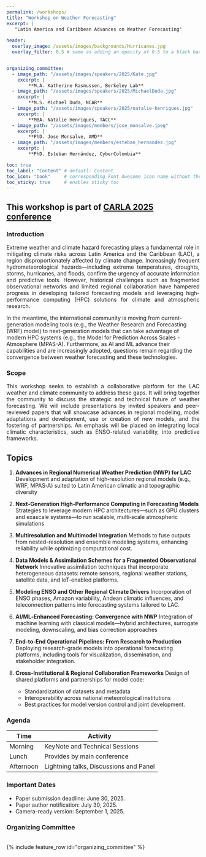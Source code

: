 ```yaml
---
permalink: /workshops/
title: "Workshop on Weather Forecasting"
excerpt: |
   "Latin America and Caribbean Advances on Weather Forecasting"
  
header:
  overlay_image: /assets/images/backgrounds/Hurricanes.jpg
  overlay_filter: 0.5 # same as adding an opacity of 0.5 to a black background


organizing_committee: 
  - image_path: "/assets/images/speakers/2025/Kate.jpg"
    excerpt: |
        **M.A. Katherine Rasmussen, Berkeley Lab**
  - image_path: "/assets/images/speakers/2025/MichaelDuda.jpg"
    excerpt: |
        **M.S. Michael Duda, NCAR**
  - image_path: "/assets/images/speakers/2025/natalie-henriques.jpg"
    excerpt: |
        **MBA. Natalie Henriques, TACC**
  - image_path: "/assets/images/members/jose_monsalve.jpeg"
    excerpt: |
        **PhD. Jose Monsalve, AMD**
  - image_path: "/assets/images/members/esteban_hernandez.jpg"
    excerpt: |
        **PhD. Esteban Hernández, CyberColombia**

toc: true
toc_label: "Content" # defautl: Content
toc_icon: "book"     # corresponding Font Awesome icon name without the "fa" prefix
toc_sticky: true     # enables sticky toc           
---
```


## This workshop is part of [CARLA 2025 conference](https://carlaconference.org/)

### Introduction

<p style="text-align: justify; text-justify: inter-word;">Extreme weather and climate hazard forecasting plays a fundamental role in mitigating climate risks across Latin America and the Caribbean (LAC), a region disproportionately affected by climate change. Increasingly frequent hydrometeorological hazards—including extreme temperatures, droughts, storms, hurricanes, and floods, confirm the urgency of accurate information and predictive tools. However, historical challenges such as fragmented observational networks and limited regional collaboration have hampered progress in developing tailored forecasting models and leveraging high-performance computing (HPC) solutions for climate and atmospheric research.

In the meantime, the international community is moving from current-generation modeling tools (e.g., the Weather Research and Forecasting (WRF) model) to next-generation models that can take advantage of modern HPC systems (e.g., the Model for Prediction Across Scales - Atmosphere (MPAS-A). Furthermore, as AI and ML advance their capabilities and are increasingly adopted, questions remain regarding the convergence between weather forecasting and these technologies.
</p>


### Scope

<p style="text-align: justify; text-justify: inter-word;"> This workshop seeks to establish a collaborative platform for the LAC weather and climate community to address these gaps. It will bring together the community to discuss the strategic and technical future of weather forecasting. We will include presentations by invited speakers and peer-reviewed papers that will showcase advances in regional modeling, model adaptations and development, use or creation of new models, and the fostering of partnerships. An emphasis will be placed on integrating local climatic characteristics, such as ENSO-related variability, into predictive frameworks.
</p>


## Topics

1. **Advances in Regional Numerical Weather Prediction (NWP) for LAC**
   Development and adaptation of high‑resolution regional models (e.g., WRF, MPAS‑A) suited to Latin American climatic and topographic diversity

2. **Next‑Generation High‑Performance Computing in Forecasting Models**
   Strategies to leverage modern HPC architectures—such as GPU clusters and exascale systems—to run scalable, multi‑scale atmospheric simulations

3. **Multiresolution and Multimodel Integration**
   Methods to fuse outputs from nested-resolution and ensemble modeling systems, enhancing reliability while optimizing computational cost.

4. **Data Models & Assimilation Schemes for a Fragmented Observational Network**
   Innovative assimilation techniques that incorporate heterogeneous datasets: remote sensors, regional weather stations, satellite data, and IoT‑enabled platforms.

5. **Modeling ENSO and Other Regional Climate Drivers**
   Incorporation of ENSO phases, Amazon variability, Andean climatic influences, and teleconnection patterns into forecasting systems tailored to LAC.

6. **AI/ML‑Enhanced Forecasting: Convergence with NWP**
   Integration of machine learning with classical models—hybrid architectures, surrogate modeling, downscaling, and bias correction approaches

7. **End‑to‑End Operational Pipelines: From Research to Production**
   Deploying research-grade models into operational forecasting platforms, including tools for visualization, dissemination, and stakeholder integration.

8. **Cross‑Institutional & Regional Collaboration Frameworks**
   Design of shared platforms and partnerships for model code:

   * Standardization of datasets and metadata
   * Interoperability across national meteorological institutions
   * Best practices for model version control and joint development.



### Agenda 

| Time          | Activity                      |
|---------------|-------------------------------|
|Morning       | KeyNote and Technical Sessions |
|Lunch         | Provides by main conference |
|Afternoon     | Lightning talks, Discussions and Panel |

<!-- | 08:00 - 08:30 | Registration & Welcome        |
| 08:30 - 09:30 | MPAS Tutorial                 |
| 09:30 - 10:00 | ☕ Coffee Break                |
| 10:00 - 11:30 | MONAN project                 |
| 11:30 - 12:00 | Session 3                     |
| 12:00 - 13:30 | 🍽️ Lunch Break                |
| 13:30 - 15:30 | Session 4/Presentation                  |
| 15:30 - 16:00 | ☕ Coffee Break                |
| 16:00 - 17:00 | Session 5 / Panel Discussion  | -->

### Important Dates

- Paper submission deadline: June 30, 2025.
- Paper author notification: July 30, 2025.
- Camera-ready version: September 1, 2025.


### Organizing Committee
<br>
{% include feature_row id="organizing_committee" %}
